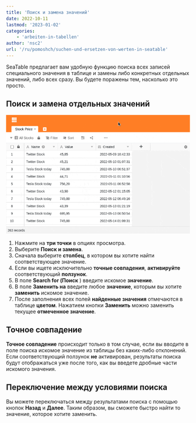 ```yaml
---
title: 'Поиск и замена значений'
date: 2022-10-11
lastmod: '2023-01-02'
categories:
    - 'arbeiten-in-tabellen'
author: 'nsc2'
url: '/ru/pomoshch/suchen-und-ersetzen-von-werten-in-seatable'
---
```


SeaTable предлагает вам удобную функцию поиска всех записей специального значения в таблице и замены либо конкретных отдельных значений, либо всех сразу. Вы будете поражены тем, насколько это просто.

## Поиск и замена отдельных значений

![Поиск и замена значений ](images/find-and-replace-values-4.gif)

1. Нажмите на **три точки** в опциях просмотра.
2. Выберите **Поиск и замена**.
3. Сначала выберите **столбец**, в котором вы хотите найти соответствующее значение.
4. Если вы ищете исключительно **точные совпадения**, **активируйте** соответствующий **ползунок**.
5. В поле **Search for (Поиск** ) введите искомое **значение**.
6. В поле **Заменить на** введите любое **значение**, которым вы хотите **заменить** искомое значение.
7. После заполнения всех полей **найденные значения** отмечаются в таблице **цветом**. Нажатием кнопки **Заменить** можно заменить текущее **отмеченное значение**.

## Точное совпадение

**Точное совпадение** происходит только в том случае, если вы вводите в поле поиска искомое значение из таблицы без каких-либо отклонений. Если соответствующий ползунок **не** активирован, результаты поиска будут отображаться уже после того, как вы введете дробные части искомого значения.

## Переключение между условиями поиска

Вы можете переключаться между результатами поиска с помощью кнопок **Назад** и **Далее**. Таким образом, вы сможете быстро найти то значение, которое хотите заменить.
